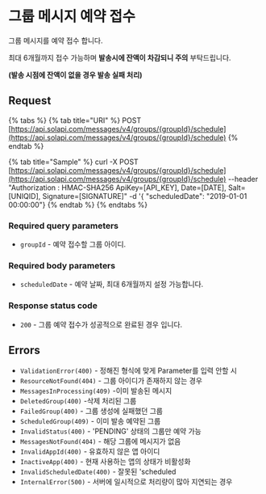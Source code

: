 # 그룹 메시지 예약 접수

그룹 메시지를 예약 접수 합니다.

최대 6개월까지 접수 가능하며 **발송시에 잔액이 차감되니 주의** 부탁드립니다.

**\(발송 시점에 잔액이 없을 경우 발송 실패 처리\)**

## Request

{% tabs %}
{% tab title="URI" %}
POST [https://api.solapi.com/messages/v4/groups/{groupId}/schedule](https://api.solapi.com/messages/v4/groups/{groupId}/schedule)
{% endtab %}

{% tab title="Sample" %}
curl -X POST [https://api.solapi.com/messages/v4/groups/{groupId}/schedule](https://api.solapi.com/messages/v4/groups/{groupId}/schedule) --header "Authorization : HMAC-SHA256 ApiKey=\[API\_KEY\], Date=\[DATE\], Salt=\[UNIQID\], Signature=\[SIGNATURE\]"  -d '{ "scheduledDate": "2019-01-01 00:00:00"}
{% endtab %}
{% endtabs %}

### Required query parameters

* `groupId` - 예약 접수할 그룹 아이디.

### Required body parameters

* `scheduledDate` - 예약 날짜,  최대 6개월까지 설정 가능합니다.

### Response status code

* `200` - 그룹 예약 접수가 성공적으로 완료된 경우 입니다.

## Errors

* `ValidationError(400)` - 정해진 형식에 맞게 Parameter를 입력 안할 시
* `ResourceNotFound(404)` - 그룹 아이디가 존재하지 않는 경우
* `MessagesInProcessing(409)` -이미 발송된 메시지
* `DeletedGroup(400)` -삭제 처리된 그룹
* `FailedGroup(400)` - 그룹 생성에 실패했던 그룹
* `ScheduledGroup(409)` - 이미 발송 예약된 그룹
* `InvalidStatus(400)` - 'PENDING' 상태의 그룹만 예약 가능
* `MessagesNotFound(404)` - 해당 그룹에 메시지가 없음
* `InvalidAppId(400)` - 유효하지 않은 앱 아이디
* `InactiveApp(400)` - 현재 사용하는 앱의 상태가 비활성화
* `InvalidScheduledDate(400)` - 잘못된 'scheduled
* `InternalError(500)` - 서버에 일시적으로 처리량이 많아 지연되는 경우



